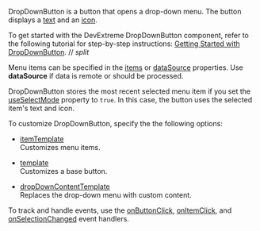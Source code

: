 DropDownButton is a button that opens a drop-down menu. The button displays a [text](/Documentation/ApiReference/UI_Components/dxDropDownButton/Configuration/#text) and an [icon](/Documentation/ApiReference/UI_Components/dxDropDownButton/Configuration/#icon).

To get started with the DevExtreme DropDownButton component, refer to the following tutorial for step-by-step instructions: [Getting Started with DropDownButton](/Documentation/Guide/UI_Components/DropDownButton/Getting_Started_with_DropDownButton/).
// _split_

Menu items can be specified in the [items](/Documentation/ApiReference/UI_Components/dxDropDownButton/Configuration/#items) or [dataSource](/Documentation/ApiReference/UI_Components/dxDropDownButton/Configuration/#dataSource) properties. Use **dataSource** if data is remote or should be processed.

DropDownButton stores the most recent selected menu item if you set the [useSelectMode](/Documentation/ApiReference/UI_Components/dxDropDownButton/Configuration/#useSelectMode) property to `true`. In this case, the button uses the selected item's text and icon.

To customize DropDownButton, specify the the following options:

- [itemTemplate](/Documentation/ApiReference/UI_Components/dxDropDownButton/Configuration/#itemTemplate)    
Customizes menu items.

- [template](/Documentation/ApiReference/UI_Components/dxDropDownButton/Configuration/#template)    
Customizes a base button.

- [dropDownContentTemplate](/Documentation/ApiReference/UI_Components/dxDropDownButton/Configuration/#dropDownContentTemplate)    
Replaces the drop-down menu with custom content.

To track and handle events, use the [onButtonClick](/Documentation/ApiReference/UI_Components/dxDropDownButton/Configuration/#onButtonClick), [onItemClick](/Documentation/ApiReference/UI_Components/dxDropDownButton/Configuration/#onItemClick), and [onSelectionChanged](/Documentation/ApiReference/UI_Components/dxDropDownButton/Configuration/#onSelectionChanged) event handlers.

